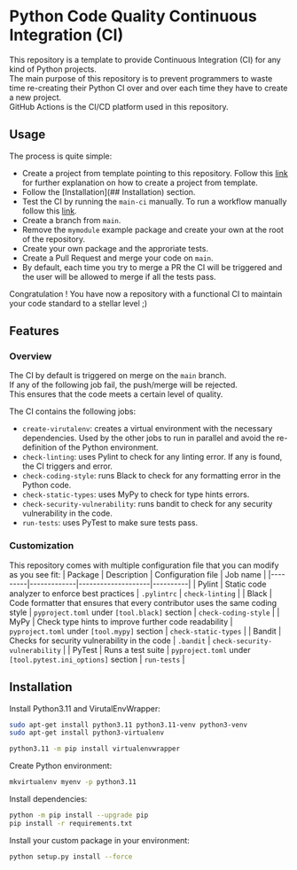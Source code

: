 # Python Code Quality Continuous Integration (CI)
This repository is a template to provide Continuous Integration (CI) for any kind of Python projects.<br>
The main purpose of this repository is to prevent programmers to waste time re-creating their Python
CI over and over each time they have to create a new project. <br>
GitHub Actions is the CI/CD platform used in this repository. <br>

## Usage
The process is quite simple:
- Create a project from template pointing to this repository. Follow this [link](https://docs.github.com/en/repositories/creating-and-managing-repositories/creating-a-repository-from-a-template) for further explanation on how to create a project from template.
- Follow the [Installation](## Installation) section.
- Test the CI by running the `main-ci` manually. To run a workflow manually follow this [link](https://docs.github.com/en/actions/managing-workflow-runs/manually-running-a-workflow).
- Create a branch from `main`.
- Remove the `mymodule` example package and create your own at the root of the repository.
- Create your own package and the approriate tests.
- Create a Pull Request and merge your code on `main`.
- By default, each time you try to merge a PR the CI will be triggered and the user will be allowed to merge if all the tests pass.

Congratulation ! You have now a repository with a functional CI to maintain your code standard to a stellar level ;)

## Features
### Overview
The CI by default is triggered on merge on the `main` branch. <br>
If any of the following job fail, the push/merge will be rejected. <br>
This ensures that the code meets a certain level of quality. <br>

The CI contains the following jobs:
- `create-virutalenv`: creates a virtual environment with the necessary dependencies.
    Used by the other jobs to run in parallel and avoid the re-definition of the Python environment.
- `check-linting`: uses Pylint to check for any linting error. If any is found, the CI triggers and error.
- `check-coding-style`: runs Black to check for any formatting error in the Python code.
- `check-static-types`: uses MyPy to check for type hints errors.
- `check-security-vulnerability`: runs bandit to check for any security vulnerability in the code.
- `run-tests`: uses PyTest to make sure tests pass.

### Customization
This repository comes with multiple configuration file that you can modify as you see fit:
| Package | Description | Configuration file | Job name |
|---------|-------------|--------------------|----------|
| Pylint  | Static code analyzer to enforce best practices | `.pylintrc` | `check-linting` |
| Black   | Code formatter that ensures that every contributor uses the same coding style | `pyproject.toml` under `[tool.black]` section | `check-coding-style` |
| MyPy | Check type hints to improve further code readability | `pyproject.toml` under `[tool.mypy]` section | `check-static-types` |
| Bandit | Checks for security vulnerability in the code | `.bandit` | `check-security-vulnerability` |
| PyTest | Runs a test suite | `pyproject.toml` under `[tool.pytest.ini_options]` section | `run-tests` |

## Installation
Install Python3.11 and VirutalEnvWrapper:
```bash
sudo apt-get install python3.11 python3.11-venv python3-venv
sudo apt-get install python3-virtualenv

python3.11 -m pip install virtualenvwrapper
```

Create Python environment:
```bash
mkvirtualenv myenv -p python3.11
```

Install dependencies:
```bash
python -m pip install --upgrade pip
pip install -r requirements.txt
```

Install your custom package in your environment:
```bash
python setup.py install --force
```